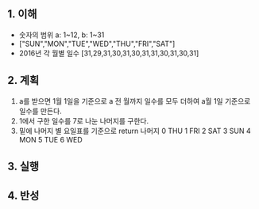 ## 1. 이해

* 숫자의 범위 a: 1~12, b: 1~31
* ["SUN","MON","TUE","WED","THU","FRI","SAT"]
* 2016년 각 월별 일수 [31,29,31,30,31,30,31,31,30,31,30,31]

## 2. 계획

1. a를 받으면 1월 1일을 기준으로 a 전 월까지 일수를 모두 더하여
a월 1일 기준으로 일수를 만든다.
2. 1에서 구한 일수를 7로 나눈 나머지를 구한다.
3. 밑에 나머지 별 요일표를 기준으로 return
나머지
0 THU
1 FRI
2 SAT
3 SUN
4 MON
5 TUE
6 WED

## 3. 실행

## 4. 반성
